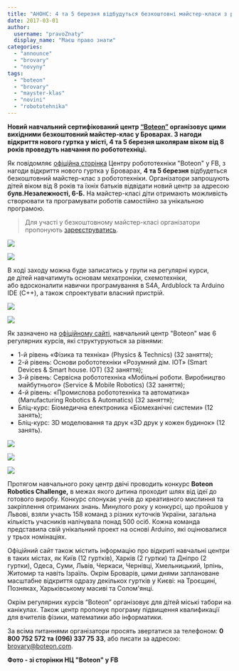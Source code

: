 ```yaml
---
title: "АНОНС: 4 та 5 березня відбудуться безкоштовні майстер-класи з робототехніки від центру \"BOTEON\""
date: 2017-03-01
author: 
  username: "pravoZnaty"
  display_name: "Маєш право знати"
categories: 
  - "announce"
  - "brovary"
  - "novyny"
tags: 
  - "boteon"
  - "brovary"
  - "mayster-klas"
  - "novini"
  - "robototehnika"
---
```


**Новий навчальний сертифікований центр [“Boteon”](http://boteon.com/) організовує цими вихідними безкоштовний майстер-клас у Броварах. З нагоди відкриття нового гуртка у місті, 4 та 5 березня школярам віком від 8 років проведуть навчання по робототехніці.**

Як повідомляє [офіційна сторінка](https://www.facebook.com/BoteonCom/posts/1927222007508680) Центру робототехніки "Boteon" у FB, з нагоди відкриття нового гуртка у Броварах, **4 та 5 березня** відбудеться безкоштовний майстер-клас з робототехніки. Організатори запрошують дітей віком від 8 років та їхніх батьків відвідати новий центр за адресою **булв.Незалежності, 6-Б.** На майстер-класі діти отримають можливість створювати та програмувати роботів самостійно за унікальною програмою.

> Для участі у безкоштовному майстер-класі організатори пропонують [зареєструватись](https://goo.gl/Wp1gCg).

[![](https://mpz.brovary.org/wp-content/uploads/2017/03/17097156_1929537037277177_2914004154206280466_o.jpg)](https://mpz.brovary.org/wp-content/uploads/2017/03/17097156_1929537037277177_2914004154206280466_o.jpg)

[![](https://mpz.brovary.org/wp-content/uploads/2017/03/17016055_1929540043943543_8791097084485770703_o-1.jpg)](https://mpz.brovary.org/wp-content/uploads/2017/03/17016055_1929540043943543_8791097084485770703_o-1.jpg)

В ході заходу можна буде записатись у групи на регулярні курси, де дітей навчатимуть основам мехатроніки, схемотехніки, або вдосконалити навички програмування в S4A, Ardublock та Arduino IDE (С++), а також спроектувати власний пристрій.

[![](https://mpz.brovary.org/wp-content/uploads/2017/03/17038812_1929540063943541_6578896466597647415_o.jpg)](https://mpz.brovary.org/wp-content/uploads/2017/03/17038812_1929540063943541_6578896466597647415_o.jpg)

[![](https://mpz.brovary.org/wp-content/uploads/2017/03/16992149_1929545367276344_4801930482995796705_o.jpg)](https://mpz.brovary.org/wp-content/uploads/2017/03/16992149_1929545367276344_4801930482995796705_o.jpg)

Як зазначено на [офіційному сайті](http://edu.boteon.com/), навчальний центр "Boteon" має 6 регулярних курсів, які структуруються за рівнями:

- 1-й рівень «Фізика та техніка» (Physics & Technics) (32 заняття);
- 2-й рівень: Основи робототехніки «Розумний дім. IOT» (Smart Devices & Smart house. IOT) (32 заняття);
- 3-й рівень: Сервісна робототехніка «Мобільні роботи. Виробництво майбутнього» (Service & Mobile Robotics) (32 заняття);
- 4-й рівень: «Промислова робототехніка та автоматика» (Manufacturing Robotics & Automatics) (32 заняття);
- Бліц-курс: Біомедична електроника «Біомеханічні системи» (12 занять);
- Бліц-курс: 3D моделювання та друк «3D друк у кожен будинок» (12 занять).

[![](https://mpz.brovary.org/wp-content/uploads/2017/03/4.jpg)](https://mpz.brovary.org/wp-content/uploads/2017/03/4.jpg)

[![](https://mpz.brovary.org/wp-content/uploads/2017/03/5.jpg)](https://mpz.brovary.org/wp-content/uploads/2017/03/5.jpg)

[![](https://mpz.brovary.org/wp-content/uploads/2017/03/7.jpg)](https://mpz.brovary.org/wp-content/uploads/2017/03/7.jpg)

Протягом навчального року центр двічі проводить конкурс **Boteon Robotics Challenge,** в межах якого дитина проходит шлях від ідеї до готового виробу. Конкурс спонукає учнів до креативного мислиння та закріплення отриманих знань. Минулого року у конкурсі, що пройшов у Львові, взяли участь 158 команд з різних куточків України, загальна кількість учасників налічувала понад 500 осіб. Кожна команда представила свій унікальний проект на основі Arduino, які оцінювалися у трьох номінаціях.

Офіційний сайт також містить інформацію про відкриті навчальні центри в таких містах, як Київ (12 гуртків), Харків (2 гуртки) та Дніпро (2 гуртки), Одеса, Суми, Львів, Черкаси, Чернівці, Хмельницький, Ірпінь, Житомир та навіть Ізраїль. Окрім Броварів, цими днями заплановане масштабне відкриття одразу декількох гуртків у Києві: на Троєщині, Позняках, Харьківському масиві та Солом'янці.

Окрім регулярних курсів “Boteon” організовує для дітей міські табори на канікулах. Також центр пропонує програму підвищення квалификації для вчителів фізики, математики або інформатики.

За всіма питаннями організатори просять звертатися за телефоном: **0 800 752 572 та (096) 337 75 33**, або писати за адресою: brovary@boteon.com.

**Фото - зі сторінки НЦ "Boteon" у FB**
